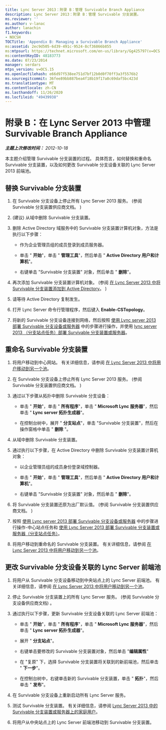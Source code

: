 ```yaml
---
title: Lync Server 2013：附录 B：管理 Survivable Branch Appliance
description: Lync Server 2013：附录 B：管理 Survivable 分支装置。
ms.reviewer: ''
ms.author: v-lanac
author: lanachin
f1.keywords:
- NOCSH
TOCTitle: 'Appendix B: Managing a Survivable Branch Appliance'
ms:assetid: 2ec9d505-6d39-491c-9524-8cf36866b855
ms:mtpsurl: https://technet.microsoft.com/en-us/library/Gg425797(v=OCS.15)
ms:contentKeyID: 48183773
ms.date: 07/23/2014
manager: serdars
mtps_version: v=OCS.15
ms.openlocfilehash: e66d97f538ee751d7bf12b0d0f70ff3a3f5576b2
ms.sourcegitcommit: 36fee89bb887bea4f18b19f17a8c69daf5bc423d
ms.translationtype: MT
ms.contentlocale: zh-CN
ms.lasthandoff: 11/26/2020
ms.locfileid: "49439938"
---
```

# <a name="appendix-b-managing-a-survivable-branch-appliance-in-lync-server-2013"></a>附录 B：在 Lync Server 2013 中管理 Survivable Branch Appliance

<div data-xmlns="http://www.w3.org/1999/xhtml">

<div class="topic" data-xmlns="http://www.w3.org/1999/xhtml" data-msxsl="urn:schemas-microsoft-com:xslt" data-cs="https://msdn.microsoft.com/">

<div data-asp="https://msdn2.microsoft.com/asp">



</div>

<div id="mainSection">

<div id="mainBody">

<span> </span>

_**主题上次修改时间：** 2012-10-18_

本主题介绍管理 Survivable 分支装置的过程。 具体而言，如何替换和重命名 Survivable 分支装置，以及如何更改 Survivable 分支设备关联的 Lync Server 2013 前端池。

<div>

## <a name="to-replace-a-survivable-branch-appliance"></a>替换 Survivable 分支装置

1.  在 Survivable 分支设备上停止所有 Lync Server 2013 服务。  (参阅 Survivable 分支装置供应商文档。 ) 

2.   (建议) 从域中删除 Survivable 分支装置。

3.  删除 Active Directory 域服务中的 Survivable 分支装置计算机对象，方法是执行以下步骤：
    
      - 作为企业管理员组的成员登录到成员服务器。
    
      - 单击 " **开始**"，单击 " **管理工具**"，然后单击 " **Active Directory 用户和计算机**"。
    
      - 右键单击 "Survivable 分支装置" 对象，然后单击 " **删除**"。

4.  再次添加 Survivable 分支装置计算机对象。  (参阅 [在 Lync Server 2013 中将 Survivable 分支装置添加到 Active Directory](lync-server-2013-add-a-survivable-branch-appliance-to-active-directory.md)。 ) 

5.  请等待 Active Directory 复制发生。

6.  打开 Lync Server 命令行管理程序，然后键入 **Enable-CSTopology**。

7.  将新的 Survivable 分支设备连接到网络，然后按照 [使用 Lync server 2013 部署 Survivable 分支设备或服务器](lync-server-2013-deploying-a-survivable-branch-appliance-or-server-central-site-tasks.md) 中的步骤进行操作，并使用 [lync server 2013 （分支站点任务）部署 Survivable 分支装置或服务器](lync-server-2013-deploy-a-survivable-branch-appliance-or-server-branch-site-task.md)。

</div>

<div>

## <a name="to-rename-a-survivable-branch-appliance"></a>重命名 Survivable 分支装置

1.  将用户移动到中心网站。 有关详细信息，请参阅 [在 Lync Server 2013 中将用户移动到另一个池](lync-server-2013-move-users-to-another-pool.md)。

2.  在 Survivable 分支设备上停止所有 Lync Server 2013 服务。  (参阅 Survivable 分支装置供应商文档。 ) 

3.  通过以下步骤从拓扑中删除 Survivable 分支设备：
    
      - 单击 " **开始**"，单击 " **所有程序**"，单击 " **Microsoft Lync 服务器**"，然后单击 " **Lync server 拓扑生成器**"。
    
      - 在控制台树中，展开 " **分支站点**"，单击 "Survivable 分支装置"，然后在操作窗格中单击 " **删除** "。

4.  从域中删除 Survivable 分支装置。

5.  通过执行以下步骤，在 Active Directory 中删除 Survivable 分支装置计算机对象：
    
      - 以企业管理员组的成员身份登录域控制器。
    
      - 单击 " **开始**"，单击 " **管理工具**"，然后单击 " **Active Directory 用户和计算机**"。
    
      - 右键单击 "Survivable 分支装置" 对象，然后单击 " **删除**"。

6.  将 Survivable 分支装置还原为出厂默认值。  (参阅 Survivable 分支装置供应商文档。 ) 

7.  按照 [使用 Lync server 2013 部署 Survivable 分支设备或服务器](lync-server-2013-deploying-a-survivable-branch-appliance-or-server-central-site-tasks.md) 中的步骤进行操作-中心站点任务和 [使用 Lync Server 2013 部署 Survivable 分支装置或服务器（分支站点任务）](lync-server-2013-deploy-a-survivable-branch-appliance-or-server-branch-site-task.md)。

8.  将用户移动到重命名的 Survivable 分支装置。 有关详细信息，请参阅 [在 Lync Server 2013 中将用户移动到另一个池](lync-server-2013-move-users-to-another-pool.md)。

</div>

<div>

## <a name="to-change-the-lync-server-front-end-pool-that-the-survivable-branch-appliance-is-associated-with"></a>更改 Survivable 分支设备关联的 Lync Server 前端池

1.  将用户从 Survivable 分支设备移动到中央站点上的 Lync Server 前端池。 有关详细信息，请参阅 [在 Lync Server 2013 中将用户移动到另一个池](lync-server-2013-move-users-to-another-pool.md)。

2.  停止 Survivable 分支装置上的所有 Lync Server 服务。  (参阅 Survivable 分支设备供应商文档) 。

3.  通过执行以下步骤，更新 Survivable 分支设备关联的 Lync Server 前端池：
    
      - 单击 " **开始**"，单击 " **所有程序**"，单击 " **Microsoft Lync 服务器**"，然后单击 " **Lync server 拓扑生成器**"。
    
      - 展开 " **分支站点**"。
    
      - 右键单击要修改的 Survivable 分支装置对象，然后单击 "**编辑属性**"
    
      - 在 "复原" 下，选择 Survivable 分支装置将关联到的新前端池，然后单击 " **下一步**"。
    
      - 在控制台树中，右键单击新的 Survivable 分支装置，单击 " **拓扑**"，然后单击 " **发布**"。

4.  在 Survivable 分支设备上重新启动所有 Lync Server 服务。

5.  测试 Survivable 分支装置。 有关详细信息，请参阅 [Lync Server 2013 中的 Survivable 分支装置或服务器上的家庭用户](lync-server-2013-home-users-on-a-survivable-branch-appliance-or-server.md)。

6.  将用户从中央站点上的 Lync Server 前端池移动到 Survivable 分支装置。

</div>

</div>

<span> </span>

</div>

</div>

</div>


